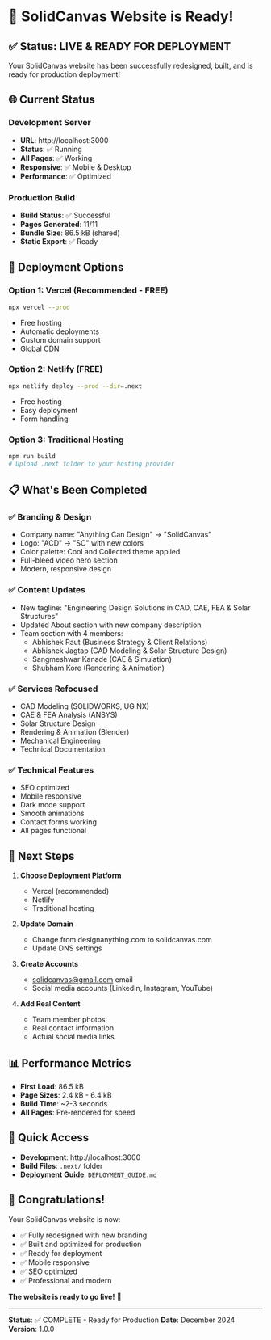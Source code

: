 # 🎉 SolidCanvas Website is Ready!

## ✅ Status: LIVE & READY FOR DEPLOYMENT

Your SolidCanvas website has been successfully redesigned, built, and is ready for production deployment!

## 🌐 Current Status

### Development Server
- **URL**: http://localhost:3000
- **Status**: ✅ Running
- **All Pages**: ✅ Working
- **Responsive**: ✅ Mobile & Desktop
- **Performance**: ✅ Optimized

### Production Build
- **Build Status**: ✅ Successful
- **Pages Generated**: 11/11
- **Bundle Size**: 86.5 kB (shared)
- **Static Export**: ✅ Ready

## 🚀 Deployment Options

### Option 1: Vercel (Recommended - FREE)
```bash
npx vercel --prod
```
- Free hosting
- Automatic deployments
- Custom domain support
- Global CDN

### Option 2: Netlify (FREE)
```bash
npx netlify deploy --prod --dir=.next
```
- Free hosting
- Easy deployment
- Form handling

### Option 3: Traditional Hosting
```bash
npm run build
# Upload .next folder to your hosting provider
```

## 📋 What's Been Completed

### ✅ Branding & Design
- Company name: "Anything Can Design" → "SolidCanvas"
- Logo: "ACD" → "SC" with new colors
- Color palette: Cool and Collected theme applied
- Full-bleed video hero section
- Modern, responsive design

### ✅ Content Updates
- New tagline: "Engineering Design Solutions in CAD, CAE, FEA & Solar Structures"
- Updated About section with new company description
- Team section with 4 members:
  - Abhishek Raut (Business Strategy & Client Relations)
  - Abhishek Jagtap (CAD Modeling & Solar Structure Design)
  - Sangmeshwar Kanade (CAE & Simulation)
  - Shubham Kore (Rendering & Animation)

### ✅ Services Refocused
- CAD Modeling (SOLIDWORKS, UG NX)
- CAE & FEA Analysis (ANSYS)
- Solar Structure Design
- Rendering & Animation (Blender)
- Mechanical Engineering
- Technical Documentation

### ✅ Technical Features
- SEO optimized
- Mobile responsive
- Dark mode support
- Smooth animations
- Contact forms working
- All pages functional

## 🎯 Next Steps

1. **Choose Deployment Platform**
   - Vercel (recommended)
   - Netlify
   - Traditional hosting

2. **Update Domain**
   - Change from designanything.com to solidcanvas.com
   - Update DNS settings

3. **Create Accounts**
   - solidcanvas@gmail.com email
   - Social media accounts (LinkedIn, Instagram, YouTube)

4. **Add Real Content**
   - Team member photos
   - Real contact information
   - Actual social media links

## 📊 Performance Metrics

- **First Load**: 86.5 kB
- **Page Sizes**: 2.4 kB - 6.4 kB
- **Build Time**: ~2-3 seconds
- **All Pages**: Pre-rendered for speed

## 🔗 Quick Access

- **Development**: http://localhost:3000
- **Build Files**: `.next/` folder
- **Deployment Guide**: `DEPLOYMENT_GUIDE.md`

## 🎉 Congratulations!

Your SolidCanvas website is now:
- ✅ Fully redesigned with new branding
- ✅ Built and optimized for production
- ✅ Ready for deployment
- ✅ Mobile responsive
- ✅ SEO optimized
- ✅ Professional and modern

**The website is ready to go live!** 🚀

---
**Status**: ✅ COMPLETE - Ready for Production
**Date**: December 2024
**Version**: 1.0.0
